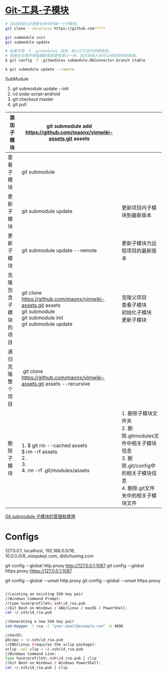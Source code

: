 # [Git-工具-子模块](https://git-scm.com/book/zh/v2/Git-%E5%B7%A5%E5%85%B7-%E5%AD%90%E6%A8%A1%E5%9D%97)
```sh
# 自动初始化并更新仓库中的每一个子模块。
git clone --recursive https://github.com*****

git submodule init
git submodule update

# 如果不用 -f .gitmodules 选项，那么它只会为你做修改。
# 但是在仓库中保留跟踪信息更有意义一些，因为其他人也可以得到同样的效果。
$ git config -f .gitmodules submodule.DbConnector.branch stable

$ git submodule update --remote
```

SubModule
1. git submodule update --init
2. cd soda-script-android
3. git checkout master
4. git pull


| 添加子模块 | git submodule add https://github.com/maonx/vimwiki-assets.git assets |  |
| --- | --- | --- |
| 查看子模块 | git submodule  |  |
| 更新子模块 | git submodule update | 更新项目内子模块到最新版本 |
| 更新子模块 | git submodule update --remote | 更新子模块为远程项目的最新版本 |
| 克隆包含子模块的项目 |  <div>git clone https://github.com/maonx/vimwiki-assets.git assets</div><div>git submodule</div><div>git submodule init</div><div>git submodule update</div> |  <div>克隆父项目</div><div>查看子模块</div><div>初始化子模块</div><div>更新子模块</div> |
| 递归克隆整个项目 |  git clone https://github.com/maonx/vimwiki-assets.git assets --recursive<span class="Apple-tab-span" style="white-space:pre"></span> |  |
| 删除子模块 |  <div>1\. $ git rm --cached assets</div><div>$ rm -rf assets</div><div>2. </div><div>3. </div><div>4\. rm -rf .git/modules/assets</div> |  <div>1\. 删除子模块文件夹</div><div>2\. 删除.gitmodules文件中相关子模块信息</div><div>3\. 删除.git/config中的相关子模块信息</div><div>4\. 删除.git文件夹中的相关子模块文件</div> |

[Git submodule 子模块的管理和使用](https://www.jianshu.com/p/9000cd49822c)


# Configs
127.0.0.1, localhost, 192.168.0.0/16, 10.0.0.0/8,*.xiaojukeji.com,*.didichuxing.com


git config --global http.proxy http://127.0.0.1:1087
git config --global https.proxy https://127.0.0.1:1087


git config --global --unset http.proxy
git config --global --unset https.proxy


```bash

//Locating an existing SSH key pair
//Windows Command Prompt:
//type %userprofile%\.ssh\id_rsa.pub
//Git Bash on Windows / GNU/Linux / macOS / PowerShell:
cat ~/.ssh/id_rsa.pub

//Generating a new SSH key pair
ssh-keygen -t rsa -C "your.email@example.com" -b 4096

//macOS:
pbcopy < ~/.ssh/id_rsa.pub
//GNU/Linux (requires the xclip package):
xclip -sel clip < ~/.ssh/id_rsa.pub
//Windows Command Line:
type %userprofile%\.ssh\id_rsa.pub | clip
//Git Bash on Windows / Windows PowerShell:
cat ~/.ssh/id_rsa.pub | clip

```